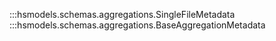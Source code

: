 
:::hsmodels.schemas.aggregations.SingleFileMetadata
:::hsmodels.schemas.aggregations.BaseAggregationMetadata
